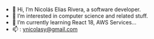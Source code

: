 - 👋 Hi, I’m Nicolás Elias Rivera, a software developer.
- 👀 I’m interested in computer science and related stuff. 
- 🌱 I’m currently learning React 18, AWS Services...
- 📫 : ynicolasy@gmail.com

<!---
ynicolasy/ynicolasy is a ✨ special ✨ repository because its `README.md` (this file) appears on your GitHub profile.
You can click the Preview link to take a look at your changes.
--->
